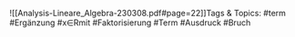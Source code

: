
![[Analysis-Lineare_Algebra-230308.pdf#page=22]]Tags & Topics:
   #term
   #Ergänzung
   #x∈Rmit
   #Faktorisierung
   #Term
   #Ausdruck
   #Bruch
